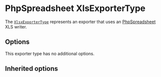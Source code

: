 <script setup>
    import ExporterTypeOptions from "../options/exporter.md";
    import PhpSpreadsheetExporterTypeOptions from "../options/php-spreadsheet.md";
</script>

# PhpSpreadsheet XlsExporterType

The [`XlsxExporterType`](https://github.com/Kreyu/data-table-bundle/blob/main/src/Bridge/PhpSpreadsheet/Exporter/Type/XlsxExporterType.php) represents an exporter that uses an [PhpSpreadsheet](https://github.com/PHPOffice/PhpSpreadsheet) XLS writer.

## Options

This exporter type has no additional options.

## Inherited options

<ExporterTypeOptions />
<PhpSpreadsheetExporterTypeOptions />
